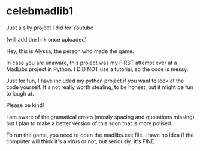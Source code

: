 # celebmadlib1

Just a silly project I did for Youtube

(will add the link once uploaded) 

Hey, this is Alyssa, the person who made the game. 

In case you are unaware, this project was my FIRST attempt ever at a MadLibs project in Python.
I DID NOT use a tutorial, so the code is messy. 

Just for fun, I have included my python project if you want to look at the code yourself. 
It's not really worth stealing, to be honest, but it might be fun to laugh at. 

Please be kind! 

I am aware of the gramatical errors (mostly spacing and quotations missing) but I plan to make a better version of this soon that is more polised. 

To run the game, you need to open the madlibs.exe file. I have no idea if the computer will think it's a virus or not, but seriously. It's FINE.
